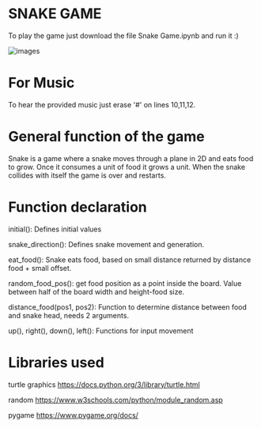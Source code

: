 # SNAKE GAME
To play the game just download the file Snake Game.ipynb and run it :)

![images](https://user-images.githubusercontent.com/115581351/198727414-05fdd8c1-3366-4796-8000-88cdad3330cd.jpg)

# For Music
To hear the provided music just erase '#' on lines 10,11,12.

# General function of the game
Snake is a game where a snake moves through a plane in 2D and eats food to grow. Once it consumes a unit of food it grows a unit. 
When the snake collides with itself the game is over and restarts.

# Function declaration
initial(): Defines initial values

snake_direction(): Defines snake movement and generation.

eat_food(): Snake eats food, based on small distance returned by distance food + small offset.

random_food_pos(): get food position as a point inside the board. Value between half of
the board width and height-food size.

distance_food(pos1, pos2): Function to determine distance between food and snake head, needs 2 arguments.

up(), right(), down(), left(): Functions for input movement 

# Libraries used
turtle graphics https://docs.python.org/3/library/turtle.html 

random https://www.w3schools.com/python/module_random.asp 

pygame https://www.pygame.org/docs/


